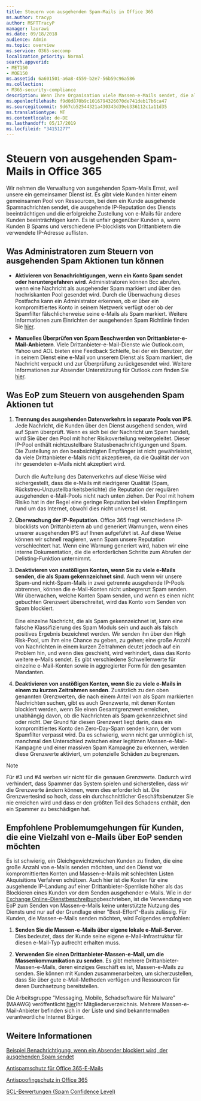 ```yaml
---
title: Steuern von ausgehenden Spam-Mails in Office 365
ms.author: tracyp
author: MSFTTracyP
manager: laurawi
ms.date: 09/18/2018
audience: Admin
ms.topic: overview
ms.service: O365-seccomp
localization_priority: Normal
search.appverid:
- MET150
- MOE150
ms.assetid: 6a601501-a6a8-4559-b2e7-56b59c96a586
ms.collection:
- M365-security-compliance
description: Wenn Ihre Organisation viele Massen-e-Mails sendet, die als Spam gekennzeichnet sind, können Sie das Senden von e-Mails mit Office 365 blockiert erhalten. Lesen Sie diesen Artikel, um mehr darüber zu erfahren, warum dies geschieht und was Sie dagegen tun können.
ms.openlocfilehash: f9d0d870b9c1016794326070de741deb17b6ca47
ms.sourcegitcommit: 9d67cb52544321a430343d39eb336112c1a11d35
ms.translationtype: MT
ms.contentlocale: de-DE
ms.lasthandoff: 05/17/2019
ms.locfileid: "34151277"
---
```

# <a name="control-outbound-spam-in-office-365"></a>Steuern von ausgehenden Spam-Mails in Office 365

Wir nehmen die Verwaltung von ausgehenden Spam-Mails Ernst, weil unsere ein gemeinsamer Dienst ist.  Es gibt viele Kunden hinter einem gemeinsamen Pool von Ressourcen, bei dem ein Kunde ausgehende Spamnachrichten sendet, die ausgehende IP-Reputation des Diensts beeinträchtigen und die erfolgreiche Zustellung von e-Mails für andere Kunden beeinträchtigen kann. Es ist unfair gegenüber Kunden a, wenn Kunden B Spams und verschiedene IP-blocklists von Drittanbietern die verwendete IP-Adresse auflisten.

## <a name="what-admins-can-do-to-control-outbound-spam"></a>Was Administratoren zum Steuern von ausgehenden Spam Aktionen tun können

- **Aktivieren von Benachrichtigungen, wenn ein Konto Spam sendet oder heruntergefahren wird**. Administratoren können Bcc abrufen, wenn eine Nachricht als ausgehender Spam markiert und über den hochriskanten Pool gesendet wird. Durch die Überwachung dieses Postfachs kann ein Administrator erkennen, ob er über ein kompromittiertes Konto in seinem Netzwerk verfügt oder ob der Spamfilter fälschlicherweise seine e-Mails als Spam markiert. Weitere Informationen zum Einrichten der ausgehenden Spam Richtlinie finden Sie [hier](configure-the-outbound-spam-policy.md).
 
- **Manuelles Überprüfen von Spam Beschwerden von Drittanbieter-e-Mail-Anbietern**. Viele Drittanbieter-e-Mail-Dienste wie Outlook.com, Yahoo und AOL bieten eine Feedback Schleife, bei der ein Benutzer, der in seinem Dienst eine e-Mail von unserem Dienst als Spam markiert, die Nachricht verpackt und zur Überprüfung zurückgesendet wird. Weitere Informationen zur Absender Unterstützung für Outlook.com finden Sie [hier](https://sendersupport.olc.protection.outlook.com/pm/services.aspx).

## <a name="what-eop-does-to-control-outbound-spam"></a>Was EoP zum Steuern von ausgehenden Spam Aktionen tut

1. **Trennung des ausgehenden Datenverkehrs in separate Pools von IPS**. Jede Nachricht, die Kunden über den Dienst ausgehend senden, wird auf Spam überprüft. Wenn es sich bei der Nachricht um Spam handelt, wird Sie über den Pool mit hoher Risikoverteilung weitergeleitet. Dieser IP-Pool enthält nichtzustellbare Statusbenachrichtigungen und Spam. Die Zustellung an den beabsichtigten Empfänger ist nicht gewährleistet, da viele Drittanbieter e-Mails nicht akzeptieren, da die Qualität der von ihr gesendeten e-Mails nicht akzeptiert wird.<br/><br/>Durch die Aufteilung des Datenverkehrs auf diese Weise wird sichergestellt, dass die e-Mails mit niedrigerer Qualität (Spam, Rückstreu-Unzustellbarkeitsberichte) die Reputation der regulären ausgehenden e-Mail-Pools nicht nach unten ziehen. Der Pool mit hohem Risiko hat in der Regel eine geringe Reputation bei vielen Empfängern rund um das Internet, obwohl dies nicht universell ist. 

2. **Überwachung der IP-Reputation**. Office 365 fragt verschiedene IP-blocklists von Drittanbietern ab und generiert Warnungen, wenn eines unserer ausgehenden IPS auf Ihnen aufgeführt ist. Auf diese Weise können wir schnell reagieren, wenn Spam unsere Reputation verschlechtert hat. Wenn eine Warnung generiert wird, haben wir eine interne Dokumentation, die die erforderlichen Schritte zum Abrufen der Delisting-Funktion unternimmt. 

3. **Deaktivieren von anstößigen Konten, wenn Sie zu viele e-Mails senden, die als Spam gekennzeichnet sind**. Auch wenn wir unsere Spam-und nicht-Spam-Mails in zwei getrennte ausgehende IP-Pools abtrennen, können die e-Mail-Konten nicht unbegrenzt Spam senden. Wir überwachen, welche Konten Spam senden, und wenn es einen nicht gebuchten Grenzwert überschreitet, wird das Konto vom Senden von Spam blockiert.<br/><br/>Eine einzelne Nachricht, die als Spam gekennzeichnet ist, kann eine falsche Klassifizierung des Spam Moduls sein und auch als falsch positives Ergebnis bezeichnet werden. Wir senden ihn über den High Risk-Pool, um ihm eine Chance zu geben, zu gehen; eine große Anzahl von Nachrichten in einem kurzen Zeitrahmen deutet jedoch auf ein Problem hin, und wenn dies geschieht, wird verhindert, dass das Konto weitere e-Mails sendet. Es gibt verschiedene Schwellenwerte für einzelne e-Mail-Konten sowie in aggregierter Form für den gesamten Mandanten.

4. **Deaktivieren von anstößigen Konten, wenn Sie zu viele e-Mails in einem zu kurzen Zeitrahmen senden**. Zusätzlich zu den oben genannten Grenzwerten, die nach einem Anteil von als Spam markierten Nachrichten suchen, gibt es auch Grenzwerte, mit denen Konten blockiert werden, wenn Sie einen Gesamtgrenzwert erreichen, unabhängig davon, ob die Nachrichten als Spam gekennzeichnet sind oder nicht. Der Grund für diesen Grenzwert liegt darin, dass ein kompromittiertes Konto den Zero-Day-Spam senden kann, der vom Spamfilter verpasst wird. Da es schwierig, wenn nicht gar unmöglich ist, manchmal den Unterschied zwischen einer legitimen Massen-e-Mail-Kampagne und einer massiven Spam Kampagne zu erkennen, werden diese Grenzwerte aktiviert, um potenzielle Schäden zu begrenzen.

> [!NOTE]
> Für #3 und #4 werben wir nicht für die genauen Grenzwerte.  Dadurch wird verhindert, dass Spammer das System spielen und sicherstellen, dass wir die Grenzwerte ändern können, wenn dies erforderlich ist. Die Grenzwertesind so hoch, dass ein durchschnittlicher Geschäftsbenutzer Sie nie erreichen wird und dass er den größten Teil des Schadens enthält, den ein Spammer zu beschädigen hat. 

## <a name="recommended-workarounds-for-customers-who-want-to-send-outbound-a-lot-of-email-through-eop"></a>Empfohlene Problemumgehungen für Kunden, die eine Vielzahl von e-Mails über EoP senden möchten

Es ist schwierig, ein Gleichgewichtzwischen Kunden zu finden, die eine große Anzahl von e-Mails senden möchten, und den Dienst vor kompromittierten Konten und Massen-e-Mails mit schlechten Listen Akquisitions Verfahren schützen. Auch hier ist die Kosten für eine ausgehende IP-Landung auf einer Drittanbieter-Sperrliste höher als das Blockieren eines Kunden vor dem Senden ausgehender e-Mails. Wie in der [Exchange Online-Dienstbeschreibung](https://technet.microsoft.com/library/exchange-online-limits.aspx#RecipientLimits)beschrieben, ist die Verwendung von EoP zum Senden von Massen-e-Mails keine unterstützte Nutzung des Diensts und nur auf der Grundlage einer "Best-Effort"-Basis zulässig. Für Kunden, die Massen-e-Mails senden möchten, wird Folgendes empfohlen:

1. **Senden Sie die Massen-e-Mails über eigene lokale e-Mail-Server**. Dies bedeutet, dass der Kunde seine eigene e-Mail-Infrastruktur für diesen e-Mail-Typ aufrecht erhalten muss.

2. **Verwenden Sie einen Drittanbieter-Massen-e-Mail, um die Massenkommunikation zu senden**. Es gibt mehrere Drittanbieter-Massen-e-Mails, deren einziges Geschäft es ist, Massen-e-Mails zu senden. Sie können mit Kunden zusammenarbeiten, um sicherzustellen, dass Sie über gute e-Mail-Methoden verfügen und Ressourcen für deren Durchsetzung bereitstellen. 

Die Arbeitsgruppe "Messaging, Mobile, Schadsoftware für Malware" (MAAWG) veröffentlicht [hier](http://www.maawg.org/about/roster)Ihr Mitgliederverzeichnis. Mehrere Massen-e-Mail-Anbieter befinden sich in der Liste und sind bekanntermaßen verantwortliche Internet Bürger. 
  
## <a name="for-more-information"></a>Weitere Informationen

[Beispiel Benachrichtigung, wenn ein Absender blockiert wird, der ausgehenden Spam sendet](sample-notification-when-a-sender-is-blocked-sending-outbound-spam.md)

[Antispamschutz für Office 365-E-Mails](anti-spam-protection.md)

[Antispoofingschutz in Office 365](anti-spoofing-protection.md)

[SCL-Bewertungen (Spam Confidence Level)](spam-confidence-levels.md)
